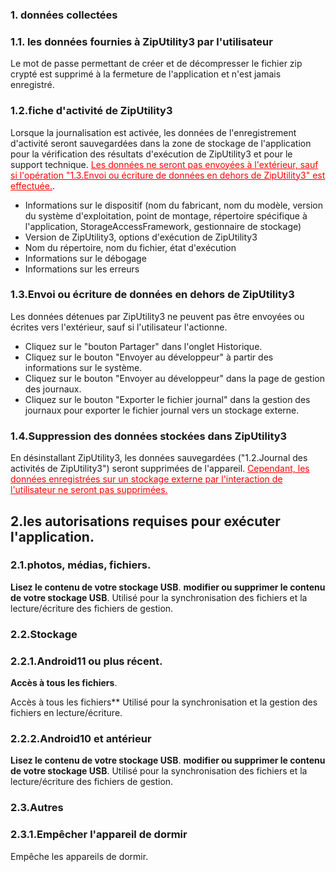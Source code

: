 ### 1. données collectées
### 1.1. les données fournies à ZipUtility3 par l'utilisateur

Le mot de passe permettant de créer et de décompresser le fichier zip crypté est supprimé à la fermeture de l'application et n'est jamais enregistré.

### 1.2.fiche d'activité de ZipUtility3

Lorsque la journalisation est activée, les données de l'enregistrement d'activité seront sauvegardées dans la zone de stockage de l'application pour la vérification des résultats d'exécution de ZipUtility3 et pour le support technique.
<span style="color : red ;"><u>Les données ne seront pas envoyées à l'extérieur, sauf si l'opération "1.3.Envoi ou écriture de données en dehors de ZipUtility3" est effectuée.</u></span>.

- Informations sur le dispositif (nom du fabricant, nom du modèle, version du système d'exploitation, point de montage, répertoire spécifique à l'application, StorageAccessFramework, gestionnaire de stockage)
- Version de ZipUtility3, options d'exécution de ZipUtility3
- Nom du répertoire, nom du fichier, état d'exécution
- Informations sur le débogage
- Informations sur les erreurs

### 1.3.Envoi ou écriture de données en dehors de ZipUtility3

Les données détenues par ZipUtility3 ne peuvent pas être envoyées ou écrites vers l'extérieur, sauf si l'utilisateur l'actionne.

- Cliquez sur le "bouton Partager" dans l'onglet Historique.
- Cliquez sur le bouton "Envoyer au développeur" à partir des informations sur le système.
- Cliquez sur le bouton "Envoyer au développeur" dans la page de gestion des journaux.
- Cliquez sur le bouton "Exporter le fichier journal" dans la gestion des journaux pour exporter le fichier journal vers un stockage externe.

### 1.4.Suppression des données stockées dans ZipUtility3

En désinstallant ZipUtility3, les données sauvegardées ("1.2.Journal des activités de ZipUtility3") seront supprimées de l'appareil.
<span style="color : red ;"><u>Cependant, les données enregistrées sur un stockage externe par l'interaction de l'utilisateur ne seront pas supprimées. </u></span>

## 2.les autorisations requises pour exécuter l'application.

### 2.1.photos, médias, fichiers.
**Lisez le contenu de votre stockage USB**.
**modifier ou supprimer le contenu de votre stockage USB**.
Utilisé pour la synchronisation des fichiers et la lecture/écriture des fichiers de gestion.

### 2.2.Stockage

### 2.2.1.Android11 ou plus récent.
**Accès à tous les fichiers**.

Accès à tous les fichiers** Utilisé pour la synchronisation et la gestion des fichiers en lecture/écriture.

### 2.2.2.Android10 et antérieur
**Lisez le contenu de votre stockage USB**.
**modifier ou supprimer le contenu de votre stockage USB**.
Utilisé pour la synchronisation des fichiers et la lecture/écriture des fichiers de gestion.

### 2.3.Autres

### 2.3.1.Empêcher l'appareil de dormir
Empêche les appareils de dormir.
